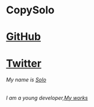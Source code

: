 # CopySolo <h1>
### <h1>[GitHub](https://github.com/copysolo)
#### <h1>[Twitter](https://twitter.com/solomd1x)  
###### My name is [Solo](https://www.copysolo.fr) <h6> I am a young developer,[My works](https://www.copysolo.fr/index.php/articles/)
